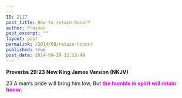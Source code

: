 ```yaml
---
---
ID: 2117
post_title: How to retain honor?
author: Praison
post_excerpt: ""
layout: post
permalink: /2014/09/retain-honor/
published: true
post_date: 2014-09-29 11:13:49
---
```

<strong>Proverbs 29:23</strong>
<strong> New King James Version (NKJV)</strong>

23 A man’s pride will bring him low,
But <span style="color: #ff00ff;"><strong>the humble in spirit will retain honor</strong></span>.